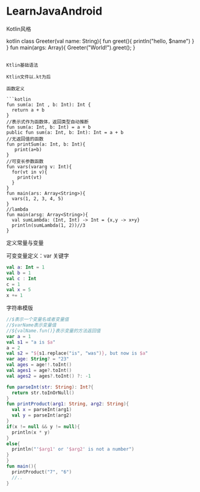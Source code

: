 # LearnJavaAndroid

Kotlin风格

kotlin
class Greeter(val name: String){
  fun greet(){
    println("hello, $name")
  }
}
fun main(args: Array<String>){
  Greeter("World!").greet();
}
```

Ktlin基础语法

Ktlin文件以.kt为后

函数定义

```kotlin
fun sum(a: Int , b: Int): Int {
  return a + b
}
//表示式作为函数体，返回类型自动推断
fun sum(a: Int, b: Int) = a + b
public fun sum(a: Int, b: Int): Int = a + b 
//无返回值的函数
fun printSum(a: Int, b: Int){
   print(a+b)
}
//可变长参数函数
fun vars(vararg v: Int){
  for(vt in v){
    print(vt)
  }
}
fun main(ars: Array<String>){
  vars(1, 2, 3, 4, 5)
}
//lambda
fun main(arsg: Array<String>){
  val sumLambda: (Int, Int) -> Int = {x,y -> x+y}
  println(sumLambda(1, 2))//3
}

```

定义常量与变量

可变变量定义：var 关键字

```kotlin
val a: Int = 1
val b = 1
val c : Int
c = 1
val x = 5
x += 1

```

字符串模版

```kotlin
//$表示一个变量名或者变量值
//$varName表示变量值
//${valName.fun()}表示变量的方法返回值
var a = 1
val s1 = "a is $a"
a = 2
val s2 = "${s1.replace("is", "was")}, but now is $a"
var age: String? = "23"
val ages = age!!.toInt()
val ages1 = age?.toInt()
val ages2 = ages?.toInt() ?: -1

fun parseInt(str: String): Int?{
  return str.toInOrNull()
}
fun printProduct(arg1: String, arg2: String){
  val x = parseInt(arg1)
  val y = parseInt(arg2)
}
if(x != null && y != null){
  println(x * y)
}
else{
  println("'$arg1' or '$arg2' is not a number")
}
}
fun main(){
  printProduct("7", "6")
  //..
}





